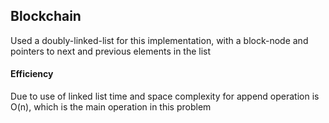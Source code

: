 ## Blockchain

Used a doubly-linked-list for this implementation, with a block-node and pointers to next and previous elements in the list

#### Efficiency

Due to use of linked list time and space complexity for append operation is O(n), which is the main operation in this problem